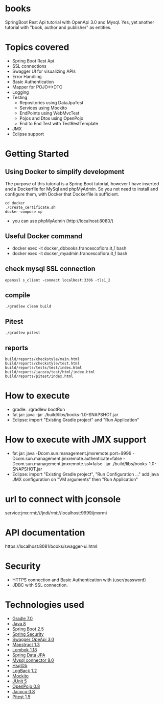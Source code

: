 # books
SpringBoot Rest Api tutorial with OpenApi 3.0 and Mysql.
Yes, yet another tutorial with "book, author and publisher" as entities.

# Topics covered
- Spring Boot Rest Api
- SSL connections
- Swagger UI for visualizing APIs
- Error Handling
- Basic Authentication
- Mapper for POJO<->DTO 
- Logging
- Testing
    - Repositories using DataJpaTest
    - Services using Mockito
    - EndPoints using WebMvcTest
    - Pojos and Dtos using OpenPojo
    - End to End Test with TestRestTemplate
- JMX
- Eclipse support

# Getting Started
## Using Docker to simplify development
The purpose of this tutorial is a Spring Boot tutorial, however I have inserted and a Dockerfile for MySql and phpMyAdmin. So you not need to install and configure them, with Docker that Dockerfile is sufficient.

    cd docker
    ./create_certificate.sh
    docker-compose up
 - you can use phpMyAdmin (http://localhost:8080/)

## Useful Docker command

 - docker exec -it docker_dbbooks.francescofiora.it_1 bash
 - docker exec -it docker_myadmin.francescofiora.it_1 bash

## check mysql SSL connection
    openssl s_client -connect localhost:3306 -tls1_2

## compile
    ./gradlew clean build

## Pitest
    ./gradlew pitest

## reports
    build/reports/checkstyle/main.html
    build/reports/checkstyle/test.html
    build/reports/tests/test/index.html
    build/reports/jacoco/test/html/index.html
    build/reports/pitest/index.html


# How to execute
- gradle: ./gradlew bootRun
- fat jar: java -jar ./build/libs/books-1.0-SNAPSHOT.jar
- Eclipse: import "Existing Gradle project" and "Run Application"

# How to execute with JMX support
- fat jar: java -Dcom.sun.management.jmxremote.port=9999 -Dcom.sun.management.jmxremote.authenticate=false -Dcom.sun.management.jmxremote.ssl=false  -jar ./build/libs/books-1.0-SNAPSHOT.jar
- Eclipse: import "Existing Gradle project", "Run Configuration ..." add java JMX configuration on "VM arguments" then "Run Application"

# url to connect with jconsole
service:jmx:rmi:///jndi/rmi://localhost:9999/jmxrmi


# API documentation
https://localhost:8081/books/swagger-ui.html

# Security
 - HTTPS connection and Basic Authentication with (user/password)
 - JDBC with SSL connection.

# Technologies used
- [Gradle 7.0](https://gradle.org/)
- [Java 8](http://www.oracle.com/technetwork/java/javaee/overview/index.html)
- [Spring Boot 2.5](https://spring.io/projects/spring-boot)
- [Spring Security](https://spring.io/projects/spring-security)
- [Swagger OpeApi 3.0](https://swagger.io/specification/)
- [Mapstruct 1.3](https://mapstruct.org/)
- [Lombok 1.18](https://projectlombok.org/)
- [Spring Data JPA](https://projects.spring.io/spring-data-jpa)
- [Mysql connector 8.0](https://www.mysql.com/products/connector/)
- [HsqlDb](http://hsqldb.org/)
- [LogBack 1.2](https://logback.qos.ch/)
- [Mockito](https://site.mockito.org/)
- [JUnit 5](https://junit.org/junit5/)
- [OpenPojo 0.8](https://github.com/OpenPojo)
- [Jacoco 0.8](https://www.jacoco.org/)
- [Pitest 1.5](https://pitest.org/)
